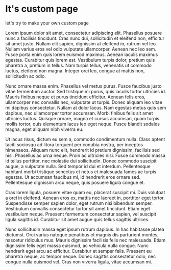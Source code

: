# It's custom page
let's try to make your own custom page



Lorem ipsum dolor sit amet, consectetur adipiscing elit. Phasellus posuere nunc a facilisis tincidunt. Cras nunc dui, sollicitudin et eleifend non, efficitur sit amet justo. Nullam elit sapien, dignissim at eleifend in, rutrum vel leo. Nullam varius eros vel odio vulputate ullamcorper. Aenean nec leo sem. Fusce porta enim quis lorem euismod maximus. Aenean iaculis maximus egestas. Curabitur quis lorem est. Vestibulum turpis dolor, pretium quis pharetra a, pretium in tellus. Nam turpis tellus, venenatis ut commodo luctus, eleifend non magna. Integer orci leo, congue at mattis non, sollicitudin ac odio.

Nunc ornare massa enim. Phasellus vel metus purus. Fusce faucibus justo vitae fermentum auctor. Sed tristique mi purus, quis iaculis tortor ultricies id. Mauris finibus neque et purus tincidunt efficitur. Aenean felis eros, ullamcorper nec convallis nec, vulputate ut turpis. Donec aliquam leo vitae mi dapibus consectetur. Nullam at dolor lacus. Nam egestas metus quis sem dapibus, nec ullamcorper tortor accumsan. Morbi finibus felis sit amet ultricies luctus. Quisque ornare, magna et cursus accumsan, quam turpis mollis tortor, quis elementum lacus leo eget neque. Fusce blandit sodales magna, eget aliquam nibh viverra eu.

Ut lacus risus, dictum eu sem a, commodo condimentum nulla. Class aptent taciti sociosqu ad litora torquent per conubia nostra, per inceptos himenaeos. Aliquam nunc elit, hendrerit id pretium dignissim, facilisis sed nisi. Phasellus ac urna neque. Proin ac ultricies nisi. Fusce commodo massa id tellus porttitor, nec molestie dui sollicitudin. Donec commodo suscipit augue, a vulputate nulla. Sed tempor id dui et interdum. Pellentesque habitant morbi tristique senectus et netus et malesuada fames ac turpis egestas. Ut accumsan faucibus mi, id hendrerit eros ornare sed. Pellentesque dignissim arcu neque, quis posuere ligula congue et.

Cras lorem ligula, posuere vitae quam eu, placerat suscipit mi. Duis volutpat a orci in eleifend. Aenean eros ex, mattis nec laoreet in, porttitor eget tortor. Suspendisse semper sapien dolor, eget rutrum nisi bibendum semper. Vestibulum convallis consectetur tortor sit amet tincidunt. Etiam eget vestibulum neque. Praesent fermentum consectetur sapien, vel suscipit ligula sagittis id. Curabitur sit amet augue quis tellus sagittis ultrices.

Nunc sollicitudin massa eget ipsum rutrum dapibus. In hac habitasse platea dictumst. Orci varius natoque penatibus et magnis dis parturient montes, nascetur ridiculus mus. Mauris dignissim facilisis felis nec malesuada. Etiam dignissim felis eget massa euismod, ac vehicula nulla congue. Nunc hendrerit eget arcu ac efficitur. Curabitur et semper felis. Praesent eu pharetra neque, ac tempor neque. Donec sagittis consectetur odio, nec congue nulla euismod vel. Cras non viverra ligula, vitae accumsan mi. 